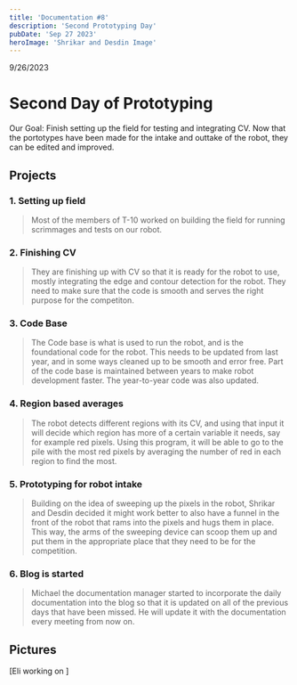 ```yaml
---
title: 'Documentation #8'
description: 'Second Prototyping Day'
pubDate: 'Sep 27 2023'
heroImage: 'Shrikar and Desdin Image'
---
```

9/26/2023
# Second Day of Prototyping

Our Goal: Finish setting up the field for testing and integrating CV. Now that the portotypes have been made for the intake and outtake of the robot, they can be edited and improved.

## Projects

### 1. Setting up field

>Most of the members of T-10 worked on building the field for running scrimmages and tests on our robot. 

### 2. Finishing CV

>They are finishing up with CV so that it is ready for the robot to use, mostly integrating the edge and contour detection for the robot. They need to make sure that the code is smooth and serves the right purpose for the competiton.

### 3. Code Base

>The Code base is what is used to run the robot, and is the foundational code for the robot. This needs to be updated from last year, and in some ways cleaned up to be smooth and error free. Part of the code base is maintained between years to make robot development faster. The year-to-year code was also updated.

### 4. Region based averages

>The robot detects different regions with its CV, and using that input it will decide which region has more of a certain variable it needs, say for example red pixels. Using this program, it will be able to go to the pile with the most red pixels by averaging the number of red in each region to find the most.

### 5. Prototyping for robot intake

>Building on the idea of sweeping up the pixels in the robot, Shrikar and Desdin decided it might work better to also have a funnel in the front of the robot that rams into the pixels and hugs them in place. This way, the arms of the sweeping device can scoop them up and put them in the appropriate place that they need to be for the competition.

### 6. Blog is started

>Michael the documentation manager started to incorporate the daily documentation into the blog so that it is updated on all of the previous days that have been missed. He will update it with the documentation every meeting from now on.

## Pictures
[Eli working on ]